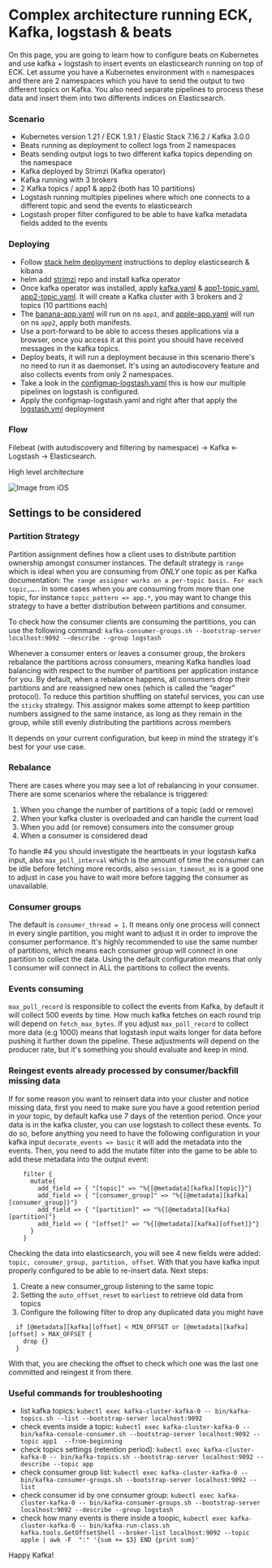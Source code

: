 # Complex architecture running ECK, Kafka, logstash & beats

On this page, you are going to learn how to configure beats on Kubernetes and use kafka + logstash to insert events on elasticsearch running on top of ECK.
Let assume you have a Kubernetes environment with `n` namespaces and there are 2 namespaces which you have to send the output to two different topics on Kafka. You also need separate pipelines to process these data and insert them into two differents indices on Elasticsearch.

### Scenario
- Kubernetes version 1.21 / ECK 1.9.1 / Elastic Stack 7.16.2 / Kafka 3.0.0
- Beats running as deployment to collect logs from 2 namespaces 
- Beats sending output logs to two different kafka topics depending on the namespace
- Kafka deployed by Strimzi (Kafka operator)
- Kafka running with 3 brokers
- 2 Kafka topics / app1 & app2 (both has 10 partitions)
- Logstash running multiples pipelines where which one connects to a different topic and send the events to elasticsearch
- Logstash proper filter configured to be able to have kafka metadata fields added to the events

### Deploying

- Follow [stack helm deployment](https://github.com/framsouza/eck-resources-with-helm-charts) instructions to deploy elasticsearch & kibana
- helm add [strimzi](https://strimzi.io/blog/2018/11/01/using-helm/) repo and install kafka operator
- Once kafka operator was installed, apply [kafka.yaml](https://github.com/framsouza/eck-beats-kafka-logstash/blob/main/kafka.yaml) & [app1-topic.yaml](https://github.com/framsouza/eck-beats-kafka-logstash/blob/main/app1-topic.yaml), [app2-topic.yaml](https://github.com/framsouza/eck-beats-kafka-logstash/blob/main/app2-topic.yaml). It will create a Kafka cluster with 3 brokers and 2 topics (10 partitions each)
- The [banana-app.yaml](https://github.com/framsouza/eck-beats-kafka-logstash/blob/main/banana-app.yaml) will run on ns `app1`, and [apple-app.yaml](https://github.com/framsouza/eck-beats-kafka-logstash/blob/main/apple-app.yaml) will run on ns `app2`, apply both manifests.
- Use a port-forward to be able to access theses applications via a browser, once you access it at this point you should have received messages in the kafka topics.
- Deploy beats, it will run a deployment because in this scenario there's no need to run it as daemonset. It's using an autodiscovery feature and also collects events from only 2 namespaces. 
- Take a look in the [configmap-logstash.yaml](https://github.com/framsouza/eck-beats-kafka-logstash/blob/main/configmap-logstash.yml) this is how our multiple pipelines on logstash is configured. 
- Apply the configmap-logstash.yaml and right after that apply the [logstash.yml](https://github.com/framsouza/eck-beats-kafka-logstash/blob/main/logstash.yml) deployment


### Flow
Filebeat (with autodiscovery and filtering by namespace) -> Kafka <- Logstash -> Elasticsearch.

High level architecture

![Image from iOS](https://user-images.githubusercontent.com/16880741/147740761-1df66d41-6c84-49ea-ae96-3d6eb2d9894d.jpg)


## Settings to be considered
### Partition Strategy

Partition assignment defines how a client uses to distribute partition ownership amongst consumer instances. The default strategy is `range` which is ideal when you are consuming from *ONLY* one topic as per Kafka documentation: `The range assignor works on a per-topic basis. For each topic,….`.
In some cases when you are consuming from more than one topic, for instance `topic_pattern => app.*`, you may want to change this strategy to have a better distribution between partitions and consumer.

To check how the consumer clients are consuming the partitions, you can use the following command: `kafka-consumer-groups.sh --bootstrap-server localhost:9092 --describe --group logstash`

Whenever a consumer enters or leaves a consumer group, the brokers rebalance the partitions across consumers, meaning Kafka handles load balancing with respect to the number of partitions per application instance for you. By default, when a rebalance happens, all consumers drop their partitions and are reassigned new ones (which is called the “eager” protocol). To reduce this partition shuffling on stateful services, you can use the `sticky` strategy. This assignor makes some attempt to keep partition numbers assigned to the same instance, as long as they remain in the group, while still evenly distributing the partitions across members

It depends on your current configuration, but keep in mind the strategy it's best for your use case.

### Rebalance

There are cases where you may see a lot of rebalancing in your consumer. There are some scenarios where the rebalance is triggered:
1. When you change the number of partitions of a topic (add or remove)
2. When your kafka cluster is overloaded and can handle the current load
3. When you add (or remove) consumers into the consumer group
4. When a consumer is considered dead

To handle #4 you should investigate the heartbeats in your logstash kafka input, also `max_poll_interval` which is the amount of time the consumer can be idle before fetching more records, also `session_timeout_ms` is a good one to adjust in case you have to wait more before tagging the consumer as unavailable. 

### Consumer groups

The default is `consumer_thread = 1`. It means only one process will connect in every single partition, you might want to adjust it in order to improve the consumer performance. It's highly recommended to use the same number of partitions, which means each consumer group will connect in one partition to collect the data. Using the default configuration means that only 1 consumer will connect in ALL the partitions to collect the events.

### Events consuming
`max_poll_record` is responsible to collect the events from Kafka, by default it will collect 500 events by time. How much kafka fetches on each round trip will depend on `fetch_max_bytes`. If you adjust `max_poll_record` to collect more data (e.g 1000) means that logstash input waits longer for data before pushing it further down the pipeline. These adjustments will depend on the producer rate, but it's something you should evaluate and keep in mind.

### Reingest events already processed by consumer/backfill missing data
If for some reason you want to reinsert data into your cluster and notice missing data, first you need to make sure you have a good retention period in your topic, by default kafka use 7 days of the retention period. Once your data is in the kafka cluster, you can use logstash to collect these events.
To do so, before anything you need to have the following configuration in your kafka input `decorate_events => basic` it will add the metadata into the events. Then, you need to add the mutate filter into the game to be able to add these metadata into the output event:

```
    filter {
      mutate{
        add_field => { "[topic]" => "%{[@metadata][kafka][topic]}"}
        add_field => { "[consumer_group]" => "%{[@metadata][kafka][consumer_group]}"}
        add_field => { "[partition]" => "%{[@metadata][kafka][partition]"}
        add_field => { "[offset]" => "%{[@metadata][kafka][offset]}"}
      }
    }
```
Checking the data into elasticsearch, you will see 4 new fields were added: `topic, consumer_group, partition, offset`.
With that you have kafka input properly configured to be able to re-insert data. Next steps:

1. Create a new consumer_group listening to the same topic
2. Setting the `auto_offset_reset` to `earliest` to retrieve old data from topics
3. Configure the following filter to drop any duplicated data you might have
```
  if [@metadata][kafka][offset] < MIN_OFFSET or [@metadata][kafka][offset] > MAX_OFFSET {
    drop {}
  }
```

With that, you are checking the offset to check which one was the last one committed and reingest it from there.

### Useful commands for troubleshooting

- list kafka topics: `kubectl exec kafka-cluster-kafka-0 -- bin/kafka-topics.sh --list --bootstrap-server localhost:9092`
- check events inside a topic: `kubectl exec kafka-cluster-kafka-0 -- bin/kafka-console-consumer.sh --bootstrap-server localhost:9092 --topic app1  --from-beginning`
- check topics settings (retention period): `kubectl exec kafka-cluster-kafka-0 -- bin/kafka-topics.sh --bootstrap-server localhost:9092 --describe --topic app`
- check consumer group list: `kubectl exec kafka-cluster-kafka-0 -- bin/kafka-consumer-groups.sh --bootstrap-server localhost:9092 --list`
- check consumer id by one consumer group: `kubectl exec kafka-cluster-kafka-0 -- bin/kafka-consumer-groups.sh --bootstrap-server localhost:9092 --describe --group logstash`
- check how many events is there inside a toopic, `kubectl exec kafka-cluster-kafka-0 -- bin/kafka-run-class.sh kafka.tools.GetOffsetShell --broker-list localhost:9092 --topic apple | awk -F  ":" '{sum += $3} END {print sum}'`

Happy Kafka! 
